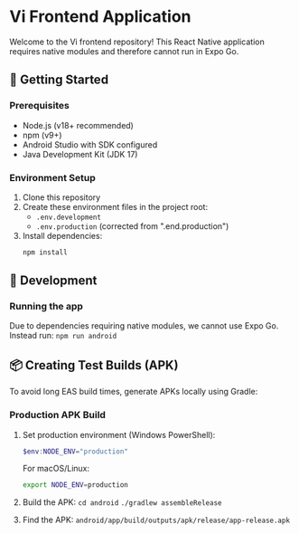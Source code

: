 # Vi Frontend Application

Welcome to the Vi frontend repository! This React Native application requires native modules and therefore cannot run in Expo Go.

## 🚀 Getting Started

### Prerequisites

- Node.js (v18+ recommended)
- npm (v9+)
- Android Studio with SDK configured
- Java Development Kit (JDK 17)

### Environment Setup

1. Clone this repository
2. Create these environment files in the project root:
   - `.env.development`
   - `.env.production` (corrected from ".end.production")
3. Install dependencies:
   ```bash
   npm install
   ```

## 🔧 Development

### Running the app

Due to dependencies requiring native modules, we cannot use Expo Go. Instead run:
`npm run android`

## 📦 Creating Test Builds (APK)

To avoid long EAS build times, generate APKs locally using Gradle:

### Production APK Build

1. Set production environment (Windows PowerShell):

   ```powershell
   $env:NODE_ENV="production"
   ```

   For macOS/Linux:

   ```bash
   export NODE_ENV=production
   ```

2. Build the APK:
   `cd android`
   `./gradlew assembleRelease`
3. Find the APK:
   `android/app/build/outputs/apk/release/app-release.apk`
